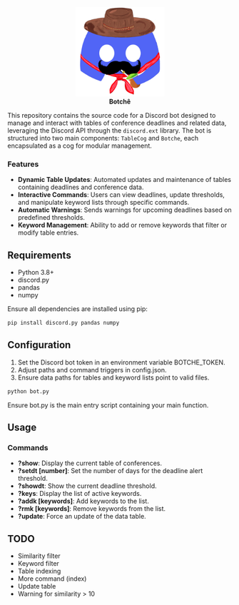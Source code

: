 <p align="center">
  <img src="botche.png" width="200"><br>
  <strong>Botchê</strong>
</p>

This repository contains the source code for a Discord bot designed to manage and interact with tables of conference deadlines and related data, leveraging the Discord API through the `discord.ext` library. The bot is structured into two main components: `TableCog` and `Botche`, each encapsulated as a cog for modular management.

### Features

- **Dynamic Table Updates**: Automated updates and maintenance of tables containing deadlines and conference data.
- **Interactive Commands**: Users can view deadlines, update thresholds, and manipulate keyword lists through specific commands.
- **Automatic Warnings**: Sends warnings for upcoming deadlines based on predefined thresholds.
- **Keyword Management**: Ability to add or remove keywords that filter or modify table entries.

## Requirements

- Python 3.8+
- discord.py
- pandas
- numpy

Ensure all dependencies are installed using pip:

```bash
pip install discord.py pandas numpy
```

## Configuration
1) Set the Discord bot token in an environment variable BOTCHE_TOKEN.
2) Adjust paths and command triggers in config.json.
3) Ensure data paths for tables and keyword lists point to valid files.
```python
python bot.py
```

Ensure bot.py is the main entry script containing your main function.

## Usage
### Commands

- **?show**: Display the current table of conferences.
- **?setdt [number]**: Set the number of days for the deadline alert threshold.
- **?showdt**: Show the current deadline threshold.
- **?keys**: Display the list of active keywords.
- **?addk [keywords]**: Add keywords to the list.
- **?rmk [keywords]**: Remove keywords from the list.
- **?update**: Force an update of the data table.

## TODO
- Similarity filter
- Keyword filter
- Table indexing
- More command (index)
- Update table
- Warning for similarity > 10
